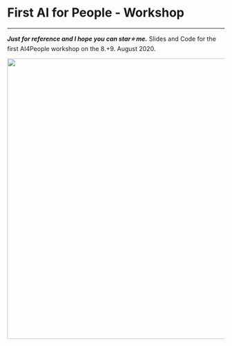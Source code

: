 # First AI for People - Workshop
***********************************************

***Just for reference and I hope you can star⭐ me.***
Slides and Code for the first AI4People workshop on the 8.+9. August 2020.

<img src="https://i.imgur.com/CLM9nQL.jpg" width="650">


 
